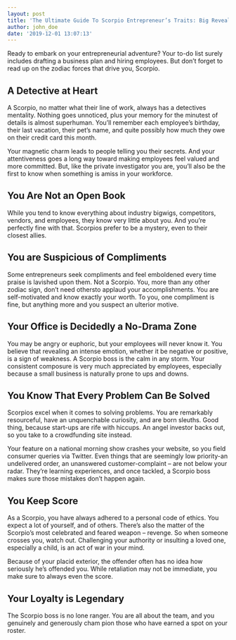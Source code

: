 ```yaml
---
layout: post
title: 'The Ultimate Guide To Scorpio Entrepreneur’s Traits: Big Reveal'
author: john_doe
date: '2019-12-01 13:07:13'
---
```

Ready to embark on your entrepreneurial adventure? Your to-do list surely includes drafting a business plan and hiring employees. But don’t forget to read up on the zodiac forces that drive you, Scorpio.

## A Detective at Heart

A Scorpio, no matter what their line of work, always has a detectives mentality. Nothing goes unnoticed, plus your memory for the minutest of details is almost superhuman. You’ll remember each employee’s birthday, their last vacation, their pet’s name, and quite possibly how much they owe on their credit card this month.

Your magnetic charm leads to people telling you their secrets. And your attentiveness goes a long way toward making employees feel valued and more committed. But, like the private investigator you are, you’ll also be the first to know when something is amiss in your workforce.

## You Are Not an Open Book

While you tend to know everything about industry bigwigs, competitors, vendors, and employees, they know very little about you. And you’re perfectly fine with that. Scorpios prefer to be a mystery, even to their closest allies.

## You are Suspicious of Compliments

Some entrepreneurs seek compliments and feel emboldened every time praise is lavished upon them. Not a Scorpio. You, more than any other zodiac sign, don’t need othersto applaud your accomplishments. You are self-motivated and know exactly your worth. To you, one compliment is fine, but anything more and you suspect an ulterior motive.

## Your Office is Decidedly a No-Drama Zone

You may be angry or euphoric, but your employees will never know it. You believe that revealing an intense emotion, whether it be negative or positive, is a sign of weakness. A Scorpio boss is the calm in any storm. Your consistent composure is very much appreciated by employees, especially because a small business is naturally prone to ups and downs.

## You Know That Every Problem Can Be Solved

Scorpios excel when it comes to solving problems. You are remarkably resourceful, have an unquenchable curiosity, and are born sleuths. Good thing, because start-ups are rife with hiccups. An angel investor backs out, so you take to a crowdfunding site instead.

Your feature on a national morning show crashes your website, so you field consumer queries via Twitter. Even things that are seemingly low priority-an undelivered order, an unanswered customer-complaint – are not below your radar. They’re learning experiences, and once tackled, a Scorpio boss makes sure those mistakes don’t happen again.

## You Keep Score

As a Scorpio, you have always adhered to a personal code of ethics. You expect a lot of yourself, and of others. There’s also the matter of the Scorpio’s most celebrated and feared weapon – revenge. So when someone crosses you, watch out. Challenging your authority or insulting a loved one, especially a child, is an act of war in your mind.

Because of your placid exterior, the offender often has no idea how seriously he’s offended you. While retaliation may not be immediate, you make sure to always even the score.

## Your Loyalty is Legendary

The Scorpio boss is no lone ranger. You are all about the team, and you genuinely and generously cham pion those who have earned a spot on your roster.
